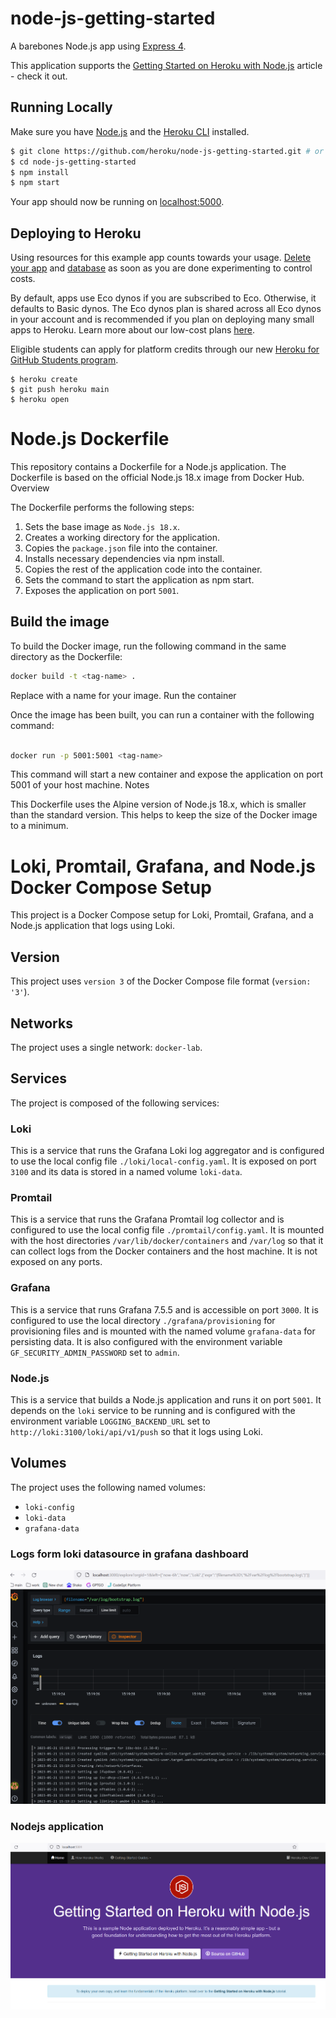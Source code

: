# node-js-getting-started

A barebones Node.js app using [Express 4](http://expressjs.com/).

This application supports the [Getting Started on Heroku with Node.js](https://devcenter.heroku.com/articles/getting-started-with-nodejs) article - check it out.

## Running Locally

Make sure you have [Node.js](http://nodejs.org/) and the [Heroku CLI](https://cli.heroku.com/) installed.

```sh
$ git clone https://github.com/heroku/node-js-getting-started.git # or clone your own fork
$ cd node-js-getting-started
$ npm install
$ npm start
```

Your app should now be running on [localhost:5000](http://localhost:5000/).

## Deploying to Heroku

Using resources for this example app counts towards your usage. [Delete your app](https://devcenter.heroku.com/articles/heroku-cli-commands#heroku-apps-destroy) and [database](https://devcenter.heroku.com/articles/heroku-postgresql#removing-the-add-on) as soon as you are done experimenting to control costs.

By default, apps use Eco dynos if you are subscribed to Eco. Otherwise, it defaults to Basic dynos. The Eco dynos plan is shared across all Eco dynos in your account and is recommended if you plan on deploying many small apps to Heroku. Learn more about our low-cost plans [here](https://blog.heroku.com/new-low-cost-plans).

Eligible students can apply for platform credits through our new [Heroku for GitHub Students program](https://blog.heroku.com/github-student-developer-program).

```
$ heroku create
$ git push heroku main
$ heroku open
```

# Node.js Dockerfile

This repository contains a Dockerfile for a Node.js application. The Dockerfile is based on the official Node.js 18.x image from Docker Hub.
Overview

The Dockerfile performs the following steps:

   1. Sets the base image as `Node.js 18.x`.
   2. Creates a working directory for the application.
   3. Copies the `package.json` file into the container.
   4. Installs necessary dependencies via npm install.
   5. Copies the rest of the application code into the container.
   6. Sets the command to start the application as npm start.
   7. Exposes the application on port `5001`.

## Build the image

To build the Docker image, run the following command in the same directory as the Dockerfile:

```bash
docker build -t <tag-name> .
```

Replace <tag-name> with a name for your image.
Run the container

Once the image has been built, you can run a container with the following command:

```bash

docker run -p 5001:5001 <tag-name>
```

This command will start a new container and expose the application on port 5001 of your host machine.
Notes

This Dockerfile uses the Alpine version of Node.js 18.x, which is smaller than the standard version. This helps to keep the size of the Docker image to a minimum.

# Loki, Promtail, Grafana, and Node.js Docker Compose Setup

This project is a Docker Compose setup for Loki, Promtail, Grafana, and a Node.js application that logs using Loki.

## Version

This project uses `version 3` of the Docker Compose file format (`version: '3'`).

## Networks

The project uses a single network: `docker-lab`.

## Services

The project is composed of the following services:

### Loki

This is a service that runs the Grafana Loki log aggregator and is configured to use the local config file `./loki/local-config.yaml`. It is exposed on port `3100` and its data is stored in a named volume `loki-data`.

### Promtail

This is a service that runs the Grafana Promtail log collector and is configured to use the local config file `./promtail/config.yaml`. It is mounted with the host directories `/var/lib/docker/containers` and `/var/log` so that it can collect logs from the Docker containers and the host machine. It is not exposed on any ports.

### Grafana

This is a service that runs Grafana 7.5.5 and is accessible on port `3000`. It is configured to use the local directory `./grafana/provisioning` for provisioning files and is mounted with the named volume `grafana-data` for persisting data. It is also configured with the environment variable `GF_SECURITY_ADMIN_PASSWORD` set to `admin`.

### Node.js

This is a service that builds a Node.js application and runs it on port `5001`. It depends on the `loki` service to be running and is configured with the environment variable `LOGGING_BACKEND_URL` set to `http://loki:3100/loki/api/v1/push` so that it logs using Loki.

## Volumes

The project uses the following named volumes:

- `loki-config`
- `loki-data`
- `grafana-data`

### Logs form loki datasource in grafana dashboard 
<img src="./loki/loki-logs.png" alt="Loki Datasource" title="Loki Datasource" />



### Nodejs application
<img src="./node-logs.png" alt="nodejs app" title="nodejs app" />

